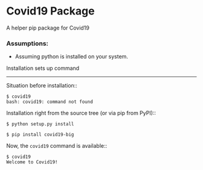 # Covid19 Package
A helper pip package for Covid19

### Assumptions:
+ Assuming python is installed on your system.

Installation sets up command
**************************************

Situation before installation::

    $ covid19
    bash: covid19: command not found

Installation right from the source tree (or via pip from PyPI)::

    $ python setup.py install

    $ pip install covid19-big

Now, the ``covid19`` command is available::

    $ covid19
    Welcome to Covid19!